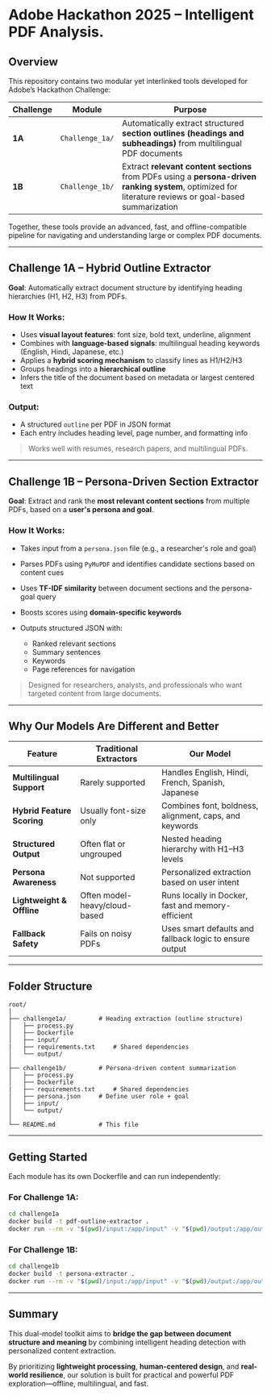 # Adobe Hackathon 2025 – Intelligent PDF Analysis.

## Overview

This repository contains two modular yet interlinked tools developed for Adobe’s Hackathon Challenge:

| Challenge | Module         | Purpose                                                                                                                                                 |
| --------- | -------------- | ------------------------------------------------------------------------------------------------------------------------------------------------------- |
| **1A**    | `Challenge_1a/` | Automatically extract structured **section outlines (headings and subheadings)** from multilingual PDF documents                                        |
| **1B**    | `Challenge_1b/` | Extract **relevant content sections** from PDFs using a **persona-driven ranking system**, optimized for literature reviews or goal-based summarization |

Together, these tools provide an advanced, fast, and offline-compatible pipeline for navigating and understanding large or complex PDF documents.

---

## Challenge 1A – Hybrid Outline Extractor

**Goal**: Automatically extract document structure by identifying heading hierarchies (H1, H2, H3) from PDFs.

### How It Works:

* Uses **visual layout features**: font size, bold text, underline, alignment
* Combines with **language-based signals**: multilingual heading keywords (English, Hindi, Japanese, etc.)
* Applies a **hybrid scoring mechanism** to classify lines as H1/H2/H3
* Groups headings into a **hierarchical outline**
* Infers the title of the document based on metadata or largest centered text

### Output:

* A structured `outline` per PDF in JSON format
* Each entry includes heading level, page number, and formatting info

> Works well with resumes, research papers, and multilingual PDFs.

---

## Challenge 1B – Persona-Driven Section Extractor

**Goal**: Extract and rank the **most relevant content sections** from multiple PDFs, based on a **user's persona and goal**.

### How It Works:

* Takes input from a `persona.json` file (e.g., a researcher's role and goal)
* Parses PDFs using `PyMuPDF` and identifies candidate sections based on content cues
* Uses **TF-IDF similarity** between document sections and the persona-goal query
* Boosts scores using **domain-specific keywords**
* Outputs structured JSON with:

  * Ranked relevant sections
  * Summary sentences
  * Keywords
  * Page references for navigation

> Designed for researchers, analysts, and professionals who want targeted content from large documents.

---

## Why Our Models Are Different and Better

| Feature                    | Traditional Extractors        | Our Model                                                 |
| -------------------------- | ----------------------------- | --------------------------------------------------------- |
| **Multilingual Support**   | Rarely supported              | Handles English, Hindi, French, Spanish, Japanese       |
| **Hybrid Feature Scoring** | Usually font-size only        | Combines font, boldness, alignment, caps, and keywords  |
| **Structured Output**      | Often flat or ungrouped       | Nested heading hierarchy with H1–H3 levels              |
| **Persona Awareness**      | Not supported                 | Personalized extraction based on user intent            |
| **Lightweight & Offline**  | Often model-heavy/cloud-based | Runs locally in Docker, fast and memory-efficient       |
| **Fallback Safety**        | Fails on noisy PDFs           | Uses smart defaults and fallback logic to ensure output |

---

## Folder Structure

```
root/
│
├── challenge1a/         # Heading extraction (outline structure)
│   ├── process.py
│   ├── Dockerfile
│   ├── input/
|   ├── requirements.txt     # Shared dependencies
│   └── output/
│
├── challenge1b/         # Persona-driven content summarization
│   ├── process.py
│   ├── Dockerfile
|   ├── requirements.txt     # Shared dependencies
│   ├── persona.json     # Define user role + goal
│   ├── input/
│   └── output/
│
└── README.md            # This file
```

---

## Getting Started

Each module has its own Dockerfile and can run independently:

### For Challenge 1A:

```bash
cd challenge1a
docker build -t pdf-outline-extractor .
docker run --rm -v "$(pwd)/input:/app/input" -v "$(pwd)/output:/app/output" pdf-outline-extractor
```

### For Challenge 1B:

```bash
cd challenge1b
docker build -t persona-extractor .
docker run --rm -v "$(pwd)/input:/app/input" -v "$(pwd)/output:/app/output" -v "$(pwd)/persona.json:/app/persona.json" persona-extractor
```

---

## Summary

This dual-model toolkit aims to **bridge the gap between document structure and meaning** by combining intelligent heading detection with personalized content extraction.

By prioritizing **lightweight processing**, **human-centered design**, and **real-world resilience**, our solution is built for practical and powerful PDF exploration—offline, multilingual, and fast.
